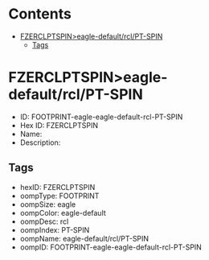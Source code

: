 



Contents
========

* [FZERCLPTSPIN>eagle-default/rcl/PT-SPIN](#fzerclptspineagle-defaultrclpt-spin)
	* [Tags](#tags)

# FZERCLPTSPIN>eagle-default/rcl/PT-SPIN

- ID: FOOTPRINT-eagle-eagle-default-rcl-PT-SPIN
- Hex ID: FZERCLPTSPIN
- Name: 
- Description: 

## Tags

- hexID: FZERCLPTSPIN
- oompType: FOOTPRINT
- oompSize: eagle
- oompColor: eagle-default
- oompDesc: rcl
- oompIndex: PT-SPIN
- oompName: eagle-default/rcl/PT-SPIN
- oompID: FOOTPRINT-eagle-eagle-default-rcl-PT-SPIN
